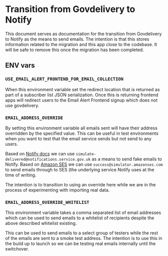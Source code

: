 # Transition from Govdelivery to Notify

This document serves as documentation for the transition from Govdelivery to
Notify as the means to send emails. The intention is that this stores
information related to the migration and this app close to the codebase.
It will be safe to remove this once the migration has been completed.

## ENV vars

### `USE_EMAIL_ALERT_FRONTEND_FOR_EMAIL_COLLECTION`

When this environment variable set the redirect location that is returned
as part of a subscriber list JSON serialization. Once this is returning
frontend apps will redirect users to the Email Alert Frontend signup which
does not use govdelivery.

### `EMAIL_ADDRESS_OVERRIDE`

By setting this environment variable all emails sent will have their address
overridden by the specified value. This can be useful in test environments
when you want to test that the email service sends but not send to any users.

Based on [Notify docs][notify-docs] we can use
`simulate-delivered@notifications.service.gov.uk` as a means to send fake
emails to Notify. Based on [Amazon SES][ses-docs] we can use
`success@simulator.amazonses.com` to send emails through to SES (the underlying
service Notify uses at the time of writing.

The intention is to transition to using an override here while we are in the
process of experimenting with importing real data.

[notify-docs]: https://www.notifications.service.gov.uk/integration-testing
[ses-docs]: https://docs.aws.amazon.com/ses/latest/DeveloperGuide/mailbox-simulator.html

### `EMAIL_ADDRESS_OVERRIDE_WHITELIST`

This environment variable takes a comma separated list of email addresses which
can be used to send emails to a whitelist of recipients despite the above
described whitelist existing.

This can be used to send emails to a select group of testers while the rest of
the emails are sent to a smoke test address. The intention is to use this in
the build up to launch so we can be testing real emails internally until the
switchover.
